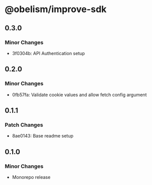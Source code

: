 # @obelism/improve-sdk

## 0.3.0

### Minor Changes

- 3f0304b: API Authentication setup

## 0.2.0

### Minor Changes

- 0fb57fa: Validate cookie values and allow fetch config argument

## 0.1.1

### Patch Changes

- 8ae0143: Base readme setup

## 0.1.0

### Minor Changes

- Monorepo release
